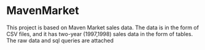 # MavenMarket
This project is based on Maven Market sales data.
The data is in the form of CSV files, and it has two-year (1997,1998) sales data in the form of tables.
The raw data and sql queries are attached
